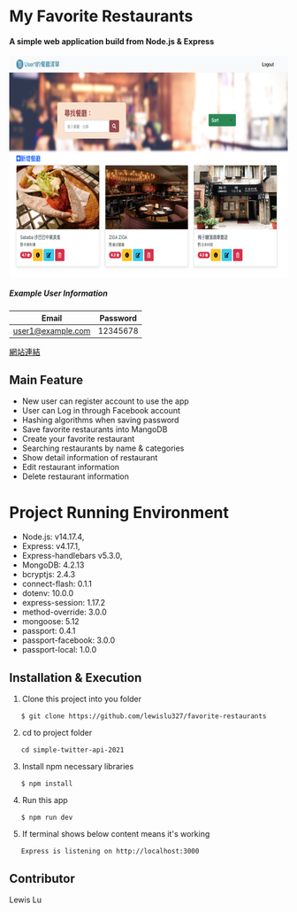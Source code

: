 # My Favorite Restaurants

#### A simple web application build from Node.js & Express

[<img align="center" src="https://github.com/lewislu327/favorite-restaurants/blob/master/public/images/homepage.png" height="400" width="800" />]()

##### Example User Information

| Email             | Password |
| ----------------- | :------: |
| user1@example.com | 12345678 |

[網站連結](https://limitless-gorge-48029.herokuapp.com/)

## Main Feature

- New user can register account to use the app
- User can Log in through Facebook account
- Hashing algorithms when saving password
- Save favorite restaurants into MangoDB
- Create your favorite restaurant
- Searching restaurants by name & categories
- Show detail information of restaurant
- Edit restaurant information
- Delete restaurant information

# Project Running Environment

- Node.js: v14.17.4,
- Express: v4.17.1,
- Express-handlebars v5.3.0,
- MongoDB: 4.2.13
- bcryptjs: 2.4.3
- connect-flash: 0.1.1
- dotenv: 10.0.0
- express-session: 1.17.2
- method-override: 3.0.0
- mongoose: 5.12
- passport: 0.4.1
- passport-facebook: 3.0.0
- passport-local: 1.0.0

## Installation & Execution

1. Clone this project into you folder

```
   $ git clone https://github.com/lewislu327/favorite-restaurants
```

2. cd to project folder

```
   cd simple-twitter-api-2021
```

3. Install npm necessary libraries

```
   $ npm install
```

4. Run this app

```
   $ npm run dev
```

5. If terminal shows below content means it's working

```
   Express is listening on http://localhost:3000
```

## Contributor

Lewis Lu
